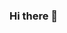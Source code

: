 ### Hi there 👋

<!--
**Austin6868/Austin6868** is a ✨ _special_ ✨ repository because its `README.md` (this file) appears on your GitHub profile.

Here are some ideas to get you started:

- 🔭 I’m currently working on my portfolio website and VotingBuck, a political data aggregation software
- 🌱 I’m currently learning backend frameworks: Java Spring and ASP.NET
- 💬 Ask me about coding, gaming, fitness
- 📫 How to reach me: Email: zzha63@uwo.ca, Linkedin: https://www.linkedin.com/in/austinzhangsite/
- 😄 Pronouns: He/Him
